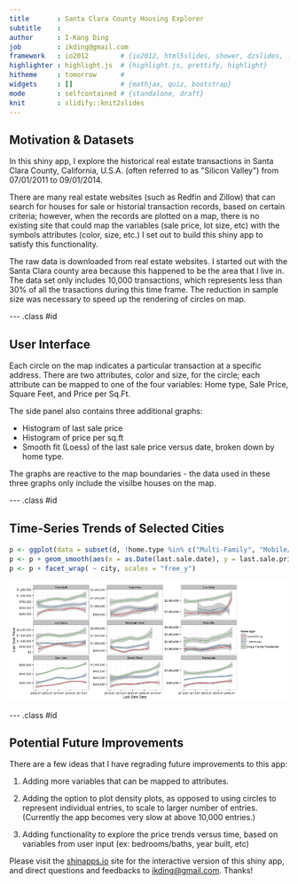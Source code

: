 ```yaml
---
title       : Santa Clara County Housing Explorer
subtitle    : 
author      : I-Kang Ding
job         : ikding@gmail.com
framework   : io2012        # {io2012, html5slides, shower, dzslides, ...}
highlighter : highlight.js  # {highlight.js, prettify, highlight}
hitheme     : tomorrow      # 
widgets     : []            # {mathjax, quiz, bootstrap}
mode        : selfcontained # {standalone, draft}
knit        : slidify::knit2slides
---
```


## Motivation & Datasets

In this shiny app, I explore the historical real estate transactions in Santa Clara County, California, U.S.A. (often referred to as "Silicon Valley") from 07/01/2011 to 09/01/2014. 

There are many real estate websites (such as Redfin and Zillow) that can search for houses for sale or historial transaction records, based on certain criteria; however, when the records are plotted on a map, there is no existing site that could map the variables (sale price, lot size, etc) with the symbols attributes (color, size, etc.) I set out to build this shiny app to satisfy this functionality. 

The raw data is downloaded from real estate websites. I started out with the Santa Clara county area because this happened to be the area that I live in. The data set only includes 10,000 transactions, which represents less than 30% of all the trasactions during this time frame. The reduction in sample size was necessary to speed up the rendering of circles on map.

--- .class #id 

## User Interface

Each circle on the map indicates a particular transaction at a specific address. There are two attributes, color and size, for the circle; each attribute can be mapped to one of the four variables: Home type, Sale Price, Square Feet, and Price per Sq.Ft.

The side panel also contains three additional graphs:
- Histogram of last sale price
- Histogram of price per sq.ft
- Smooth fit (Loess) of the last sale price versus date, broken down by home type.

The graphs are reactive to the map boundaries - the data used in these three graphs only include the visilbe houses on the map.

--- .class #id 

## Time-Series Trends of Selected Cities


```r
p <- ggplot(data = subset(d, !home.type %in% c("Multi-Family", "Mobile/Manufactured Home") & !city %in% c("Los Altos Hills", "Milpitas", "East Palo Alto", "Saratoga"))) + theme_bw()
p <- p + geom_smooth(aes(x = as.Date(last.sale.date), y = last.sale.price, color = home.type), method = 'loess')
p <- p + facet_wrap( ~ city, scales = "free_y")
```



![plot of chunk unnamed-chunk-3](assets/fig/unnamed-chunk-3.png) 

--- .class #id 


## Potential Future Improvements

There are a few ideas that I have regrading future improvements to this app:

1. Adding more variables that can be mapped to attributes.

2. Adding the option to plot density plots, as opposed to using circles to represent individual entries, to scale to larger number of entries. (Currently the app becomes very slow at above 10,000 entries.)

3. Adding functionality to explore the price trends versus time, based on variables from user input (ex: bedrooms/baths, year built, etc)

Please visit the [shinapps.io](http://ikding.shinyapps.io/Santa-Clara-County-Housing-Explorer/) site for the interactive version of this shiny app, and direct questions and feedbacks to [ikding@gmail.com](mailto:ikding@gmail.com). Thanks!

